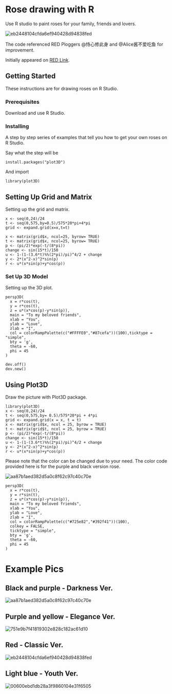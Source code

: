 # Rose drawing with R

Use R studio to paint roses for your family, friends and lovers.

![eb2448104cfda6ef940428d94838fed](https://github.com/user-attachments/assets/2a34191c-2c3d-407e-b92a-132519b578d8)

The code referenced RED Ploggers @恃心修此身 and @Alice酱不爱吃鱼 for improvement.

Initially appeared on
[RED Link](http://xhslink.com/a/1WN9P3fBr96Z).

## Getting Started

These instructions are for drawing roses on R Studio.

### Prerequisites

Download and use R Studio.

### Installing

A step by step series of examples that tell you how to get your own roses on R Studio.

Say what the step will be

    install.packages("plot3D")

And import

    library(plot3D)

## Setting Up Grid and Matrix

Setting up the grid and matrix.

    x <- seq(0,24)/24
    t <- seq(0,575,by=0.5)/575*20*pi+4*pi
    grid <- expand.grid(x=x,t=t)

    x <- matrix(grid$x, ncol=25, byrow= TRUE)
    t <- matrix(grid$x, ncol=25, byrow= TRUE)
    p <- (pi/2)*exp(-t/(8*pi))
    change <- sin(15*t)/150
    u <- 1-(1-(3.6*t)%%(2*pi)/pi)^4/2 + change
    y <- 2*(x^2-x)^2*sin(p)
    r <- u*(x*sin(p)+y*cos(p))

  ### Set Up 3D Model

Setting up the 3D plot.

    persp3D(
      x = r*cos(t),
      y = r*cos(t),
      z = u*(x*cos(p)-y*sin(p)),
      main = "To my beloved friends",
      xlab = "You",
      ylab = "Love",
      zlab = "I",
      col = colorRampPalette(c("#FFFFE0","#87cefa"))(100),ticktype = "simple",
      bty = 'g',
      theta = -60,
      phi = 45
    )
    
    dev.off()
    dev.new()

## Using Plot3D

Draw the picture with Plot3D package.

    library(plot3D)
    x <- seq(0,24)/24
    t <- seq(0,575,by= 0.5)/575*20*pi + 4*pi
    grid <- expand.grid(x = x, t = t)
    x <- matrix(grid$x, ncol = 25, byrow = TRUE)
    t <- matrix(grid$t, ncol = 25, byrow = TRUE)
    p <- (pi/2)*exp(-t/(8*pi))
    change <- sin(15*t)/150
    u <- 1-(1-(3.6*t)%%(2*pi)/pi)^4/2 + change
    y <- 2*(x^2-x)^2*sin(p)
    r <- u*(x*sin(p)+y*cos(p))

Please note that the color can be changed due to your need. The color code provided here is for the purple and black version rose.


![aa87b1aed382d5a0c8f62c97c40c70e](https://github.com/user-attachments/assets/68aa0e55-48b1-4629-8b0a-e4bd9ddf9016)





    persp3D(
      x = r*cos(t),
      y = r*sin(t),
      z = u*(x*cos(p)-y*sin(p)),
      main = "To my beloved friends",
      xlab = "You",
      ylab = "Love",
      zlab = "I",
      col = colorRampPalette(c("#725e82","#392f41"))(100),
      colkey = FALSE,
      ticktype = "simple",
      bty = 'g',
      theta = -60,
      phi = 45
    )



# Example Pics

## Black and purple - Darkness Ver.
![aa87b1aed382d5a0c8f62c97c40c70e](https://github.com/user-attachments/assets/5f68fc81-f8b4-4325-ad55-0b3a10c5b384)

## Purple and yellow - Elegance Ver.
![751e9b7f41819302e828c182ac61d10](https://github.com/user-attachments/assets/dc1d7c03-29fd-40c5-8b35-e5f280a6a8c2)

## Red - Classic Ver.
![eb2448104cfda6ef940428d94838fed](https://github.com/user-attachments/assets/9806dd28-7ec4-484e-a7ea-f0891be6124a)

## Light blue - Youth Ver.
![00600ebd1db28a3f9860104e31f6505](https://github.com/user-attachments/assets/9a921871-51a4-4268-a2ed-49688f504c7c)
